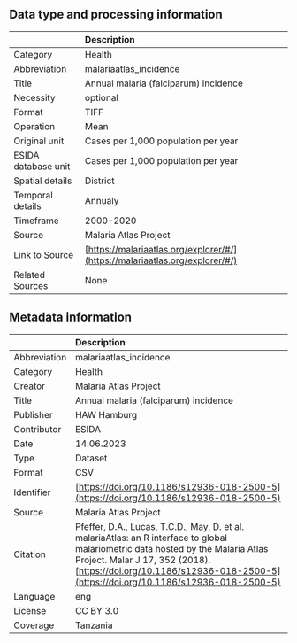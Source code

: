 ## Data type and processing information 

|                     | Description                                                                  |
|:--------------------|:-----------------------------------------------------------------------------|
| Category            | Health                                                                       |
| Abbreviation        | malariaatlas_incidence                                                       |
| Title               | Annual malaria (falciparum) incidence                                        |
| Necessity           | optional                                                                     |
| Format              | TIFF                                                                         |
| Operation           | Mean                                                                         |
| Original unit       | Cases per 1,000 population per year                                          |
| ESIDA database unit | Cases per 1,000 population per year                                          |
| Spatial details     | District                                                                     |
| Temporal details    | Annualy                                                                      |
| Timeframe           | 2000-2020                                                                    |
| Source              | Malaria Atlas Project                                                        |
| Link to Source      | [https://malariaatlas.org/explorer/#/](https://malariaatlas.org/explorer/#/) |
| Related Sources     | None                                                                         |

## Metadata information 

|              | Description                                                                                                                                                                                                                                                |
|:-------------|:-----------------------------------------------------------------------------------------------------------------------------------------------------------------------------------------------------------------------------------------------------------|
| Abbreviation | malariaatlas_incidence                                                                                                                                                                                                                                     |
| Category     | Health                                                                                                                                                                                                                                                     |
| Creator      | Malaria Atlas Project                                                                                                                                                                                                                                      |
| Title        | Annual malaria (falciparum) incidence                                                                                                                                                                                                                      |
| Publisher    | HAW Hamburg                                                                                                                                                                                                                                                |
| Contributor  | ESIDA                                                                                                                                                                                                                                                      |
| Date         | 14.06.2023                                                                                                                                                                                                                                                 |
| Type         | Dataset                                                                                                                                                                                                                                                    |
| Format       | CSV                                                                                                                                                                                                                                                        |
| Identifier   | [https://doi.org/10.1186/s12936-018-2500-5](https://doi.org/10.1186/s12936-018-2500-5)                                                                                                                                                                     |
| Source       | Malaria Atlas Project                                                                                                                                                                                                                                      |
| Citation     | Pfeffer, D.A., Lucas, T.C.D., May, D. et al. malariaAtlas: an R interface to global malariometric data hosted by the Malaria Atlas Project. Malar J 17, 352 (2018). [https://doi.org/10.1186/s12936-018-2500-5](https://doi.org/10.1186/s12936-018-2500-5) |
| Language     | eng                                                                                                                                                                                                                                                        |
| License      | CC BY 3.0                                                                                                                                                                                                                                                  |
| Coverage     | Tanzania                                                                                                                                                                                                                                                   |
